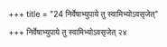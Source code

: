 +++
title = "24 निर्वेषाभ्युपाये तु स्वामिभ्योऽवसृजेत्"

+++
निर्वेषाभ्युपाये तु स्वामिभ्योऽवसृजेत् २४